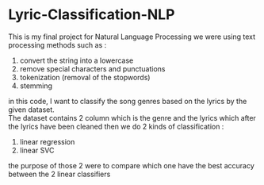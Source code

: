 # Lyric-Classification-NLP
This is my final project for Natural Language Processing
we were using text processing methods such as :
1. convert the string into a lowercase
2. remove special characters and punctuations
3. tokenization (removal of the stopwords)
4. stemming </br>

in this code, I want to classify the song genres based on the lyrics by the given dataset. </br>
The dataset contains 2 column which is the genre and the lyrics which after the lyrics have been cleaned then we do 2 kinds of classification :

1. linear regression
2. linear SVC

the purpose of those 2 were to compare which one have the best accuracy between the 2 linear classifiers

